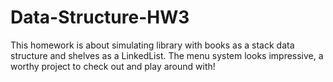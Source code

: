 # Data-Structure-HW3
This homework is about simulating library with books as a stack data structure and shelves as a LinkedList. The menu system looks impressive, a worthy project to check out and play around with!
